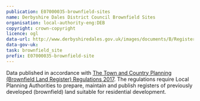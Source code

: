 ```yaml
---
publication: E07000035-brownfield-sites
name: Derbyshire Dales District Council Brownfield Sites
organisation: local-authority-eng:DEB
copyright: crown-copyright
licence: ogl
data-url: http://www.derbyshiredales.gov.uk/images/documents/B/Register%20v7%20Govt%20guidance%2028th%20July%202017.csv
data-gov-uk: 
task: brownfield_site
prefix: E07000035-brownfield-site
---
```


Data published in accordance with [The Town and Country Planning (Brownfield Land Register) Regulations 2017](http://www.legislation.gov.uk/uksi/2017/403/contents/made).
The regulations require Local Planning Authorities to prepare, maintain and publish registers of previously developed (brownfield) land suitable for residential development.

